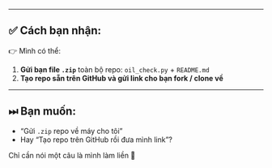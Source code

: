 
---

## ✅ Cách bạn nhận:

👉 Mình có thể:

1. **Gửi bạn file `.zip`** toàn bộ repo: `oil_check.py` + `README.md`  
2. **Tạo repo sẵn trên GitHub và gửi link cho bạn fork / clone về**

---

## ⏭ Bạn muốn:

- “Gửi `.zip` repo về máy cho tôi”
- Hay “Tạo repo trên GitHub rồi đưa mình link”?

Chỉ cần nói một câu là mình làm liền 💪

